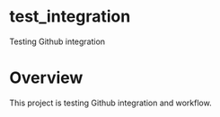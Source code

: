 # test_integration
Testing Github integration

# Overview
This project is testing Github integration and workflow. 

